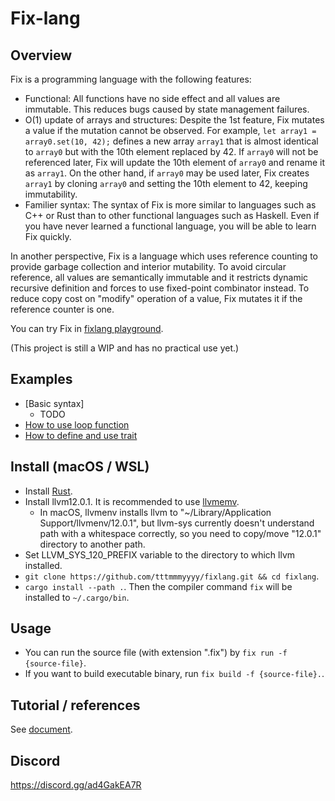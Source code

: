 Fix-lang
====

## Overview

Fix is a programming language with the following features: 
- Functional: All functions have no side effect and all values are immutable. This reduces bugs caused by state management failures.
- O(1) update of arrays and structures: Despite the 1st feature, Fix mutates a value if the mutation cannot be observed. For example, `let array1 = array0.set(10, 42);` defines a new array `array1` that is almost identical to `array0` but with the 10th element replaced by 42. If `array0` will not be referenced later, Fix will update the 10th element of `array0` and rename it as `array1`. On the other hand, if `array0` may be used later, Fix creates `array1` by cloning `array0` and setting the 10th element to 42, keeping immutability.
- Familier syntax: The syntax of Fix is more similar to languages such as C++ or Rust than to other functional languages such as Haskell. Even if you have never learned a functional language, you will be able to learn Fix quickly.

In another perspective, Fix is a language which uses reference counting to provide garbage collection and interior mutability. To avoid circular reference, all values are semantically immutable and it restricts dynamic recursive definition and forces to use fixed-point combinator instead. To reduce copy cost on "modify" operation of a value, Fix mutates it if the reference counter is one.

You can try Fix in [fixlang playground](https://tttmmmyyyy.github.io/fixlang-playground/).

(This project is still a WIP and has no practical use yet.)

## Examples

- [Basic syntax]
  - TODO
- [How to use loop function](https://tttmmmyyyy.github.io/fixlang-playground/index.html?src=module+Main%3B%0D%0A%0D%0A%2F%2F+Prints+30th+value+of+Fibonacci+sequence.%0D%0Amain+%3A+IO+%28%29%3B%0D%0Amain+%3D+%28%0D%0A++++let+arr+%3D+Array%3A%3Afill%2831%2C+0%29%3B%0D%0A++++let+arr+%3D+arr.set%21%280%2C+0%29%3B%0D%0A++++let+arr+%3D+arr.set%21%281%2C+1%29%3B%0D%0A++++%2F%2F+A+way+for+loop+is+to+use+%60loop%60%2C+%60continue%60+and+%60break%60.%0D%0A++++%2F%2F+loop+%3A+s+-%3E+LoopResult+s+r+-%3E+r+--+Takes+the+initial+state+and+loop+body%2C+and+performs+loop.%0D%0A++++%2F%2F+continue+%3A+s+-%3E+LoopResult+s+r+--+Takes+the+next+state+and+continues+the+loop.%0D%0A++++%2F%2F+break+%3A+r+-%3E+LoopResult+s+r+--+Breaks+the+loop+and+returns+the+given+value+as+a+result+of+loop.%0D%0A++++let+arr+%3D+loop%28%282%2C+arr%29%2C+%7C%28idx%2C+arr%29%7C%0D%0A++++++++if+idx+%3D%3D+arr.get_size+%7B%0D%0A++++++++++++break+%24+arr%0D%0A++++++++%7D+else+%7B%0D%0A++++++++++++let+x+%3D+arr.%40%28idx-1%29%3B%0D%0A++++++++++++let+y+%3D+arr.%40%28idx-2%29%3B%0D%0A++++++++++++let+arr+%3D+arr.set%21%28idx%2C+x%2By%29%3B%0D%0A++++++++++++continue+%24+%28idx%2B1%2C+arr%29%0D%0A++++++++%7D%0D%0A++++%29%3B%0D%0A++++println+%24+arr.%40%2830%29.to_string+%2F%2F+832040%0D%0A%29%3B%0D%0A)
- [How to define and use trait](https://tttmmmyyyy.github.io/fixlang-playground/index.html?src=module+Main%3B%0D%0A%0D%0A%2F%2A%0D%0AEq+trait+is+defined+in+standard+library+as+follows%3A+%0D%0A%0D%0Atrait+a+%3A+Eq+%7B%0D%0A++++eq+%3A+a+-%3E+a+-%3E+Bool%0D%0A%7D%0D%0A%0D%0AExpression+%60x+%3D%3D+y%60+is+interpreted+as+%60Eq%3A%3Aeq%28x%2C+y%29%60.%0D%0A%2A%2F%0D%0A%0D%0Atype+Pair+a+b+%3D+struct+%7B+fst%3A+a%2C+snd%3A+b+%7D%3B%0D%0A%0D%0A%2F%2F+In+the+trait+implementation%2C+you+can+specify+preconditions+on+type+variables+in+%60%5B%5D%60+bracket+after+%60impl%60.%0D%0Aimpl+%5Ba+%3A+Eq%2C+b+%3A+Eq%5D+Pair+a+b+%3A+Eq+%7B%0D%0A++++eq+%3D+%7Clhs%2C+rhs%7C+%28%0D%0A++++++++lhs.%40fst+%3D%3D+rhs.%40fst+%26%26+lhs.%40snd+%3D%3D+rhs.%40snd%0D%0A++++%29%3B%0D%0A%7D%0D%0A%0D%0A%2F%2F+You+can+specify+preconditions+of+type+variables+in+the+%60%5B%5D%60+bracket+before+type+signature.%0D%0Asearch+%3A+%5Ba+%3A+Eq%5D+a+-%3E+Array+a+-%3E+I64%3B%0D%0Asearch+%3D+%7Celem%2C+arr%7C+loop%280%2C+%7Cidx%7C%0D%0A++++if+idx+%3D%3D+arr.get_size+%7B+break+%24+-1+%7D%3B%0D%0A++++if+arr.%40%28idx%29+%3D%3D+elem+%7B+break+%24+idx+%7D%3B%0D%0A++++continue+%24+%28idx+%2B+1%29%0D%0A%29%3B%0D%0A%0D%0A%2F%2F+An+example+of+defining+higher-kinded+trait.%0D%0A%2F%2F+All+type+variable+has+kind+%60%2A%60+by+default%2C+and+any+kind+of+higher-kinded+type+variable+need+to+be+annoted+explicitly.%0D%0Atrait+%5Bf+%3A+%2A-%3E%2A%5D+f+%3A+MyFunctor+%7B%0D%0A++++mymap+%3A+%28a+-%3E+b%29+-%3E+f+a+-%3E+f+b%3B%0D%0A%7D%0D%0A%0D%0A%2F%2F+An+example+of+implementing+higher-kinded+trait.%0D%0A%2F%2F+%60Array%60+is+a+type+of+kind+%60%2A+-%3E+%2A%60%2C+so+matches+to+the+kind+of+trait+%60MyFunctor%60.%0D%0Aimpl+Array+%3A+MyFunctor+%7B%0D%0A++++mymap+%3D+%7Cf%2C+arr%7C+%28%0D%0A++++++++Array%3A%3Afrom_map%28arr.get_size%2C+%7Cidx%7C+f%28arr.%40%28idx%29%29%29%0D%0A++++%29%3B%0D%0A%7D%0D%0A%0D%0Amain+%3A+IO+%28%29%3B%0D%0Amain+%3D+%28%0D%0A++++let+arr+%3D+Array%3A%3Afrom_map%286%2C+%7Cx%7C+x%29%3B+%2F%2F+arr+%3D+%5B0%2C1%2C2%2C...%2C9%5D.%0D%0A++++let+arr+%3D+arr.mymap%28%7Cx%7C+Pair+%7B+fst%3A+x+%25+2%2C+snd%3A+x+%25+3+%7D%29%3B+%2F%2F+arr+%3D+%5B%280%2C+0%29%2C+%281%2C+1%29%2C+%280%2C+2%29%2C+...%5D.%0D%0A++++println+%24+arr.search%28Pair+%7B+fst%3A+1%2C+snd%3A+2%7D%29.to_string+%2F%2F+5%2C+the+first+number+x+such+that+x+%25+2+%3D%3D+1+and+x+%25+3+%3D%3D+2.%0D%0A%29%3B)

## Install (macOS / WSL)

- Install [Rust](https://www.rust-lang.org/tools/install).
- Install llvm12.0.1. It is recommended to use [llvmemv](https://crates.io/crates/llvmenv).
    - In macOS, llvmenv installs llvm to "~/Library/Application Support/llvmenv/12.0.1", but llvm-sys currently doesn't understand path with a whitespace correctly, so you need to copy/move "12.0.1" directory to another path.
- Set LLVM_SYS_120_PREFIX variable to the directory to which llvm installed.
- `git clone https://github.com/tttmmmyyyy/fixlang.git && cd fixlang`.
- `cargo install --path .`. Then the compiler command `fix` will be installed to `~/.cargo/bin`.

## Usage

- You can run the source file (with extension ".fix") by `fix run -f {source-file}`.
- If you want to build executable binary, run `fix build -f {source-file}.`.

## Tutorial / references

See [document](/Document.md).

## Discord

https://discord.gg/ad4GakEA7R
